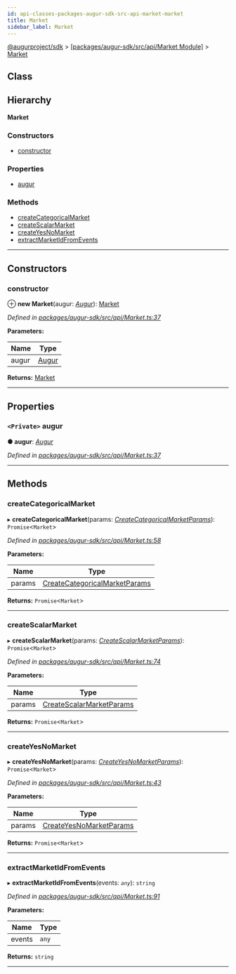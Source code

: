 ```yaml
---
id: api-classes-packages-augur-sdk-src-api-market-market
title: Market
sidebar_label: Market
---
```


[@augurproject/sdk](api-readme.md) > [[packages/augur-sdk/src/api/Market Module]](api-modules-packages-augur-sdk-src-api-market-module.md) > [Market](api-classes-packages-augur-sdk-src-api-market-market.md)

## Class

## Hierarchy

**Market**

### Constructors

* [constructor](api-classes-packages-augur-sdk-src-api-market-market.md#constructor)

### Properties

* [augur](api-classes-packages-augur-sdk-src-api-market-market.md#augur)

### Methods

* [createCategoricalMarket](api-classes-packages-augur-sdk-src-api-market-market.md#createcategoricalmarket)
* [createScalarMarket](api-classes-packages-augur-sdk-src-api-market-market.md#createscalarmarket)
* [createYesNoMarket](api-classes-packages-augur-sdk-src-api-market-market.md#createyesnomarket)
* [extractMarketIdFromEvents](api-classes-packages-augur-sdk-src-api-market-market.md#extractmarketidfromevents)

---

## Constructors

<a id="constructor"></a>

###  constructor

⊕ **new Market**(augur: *[Augur](api-classes-packages-augur-sdk-src-augur-augur.md)*): [Market](api-classes-packages-augur-sdk-src-api-market-market.md)

*Defined in [packages/augur-sdk/src/api/Market.ts:37](https://github.com/AugurProject/augur/blob/27cf7214d2/packages/augur-sdk/src/api/Market.ts#L37)*

**Parameters:**

| Name | Type |
| ------ | ------ |
| augur | [Augur](api-classes-packages-augur-sdk-src-augur-augur.md) |

**Returns:** [Market](api-classes-packages-augur-sdk-src-api-market-market.md)

___

## Properties

<a id="augur"></a>

### `<Private>` augur

**● augur**: *[Augur](api-classes-packages-augur-sdk-src-augur-augur.md)*

*Defined in [packages/augur-sdk/src/api/Market.ts:37](https://github.com/AugurProject/augur/blob/27cf7214d2/packages/augur-sdk/src/api/Market.ts#L37)*

___

## Methods

<a id="createcategoricalmarket"></a>

###  createCategoricalMarket

▸ **createCategoricalMarket**(params: *[CreateCategoricalMarketParams](api-interfaces-packages-augur-sdk-src-api-market-createcategoricalmarketparams.md)*): `Promise`<`Market`>

*Defined in [packages/augur-sdk/src/api/Market.ts:58](https://github.com/AugurProject/augur/blob/27cf7214d2/packages/augur-sdk/src/api/Market.ts#L58)*

**Parameters:**

| Name | Type |
| ------ | ------ |
| params | [CreateCategoricalMarketParams](api-interfaces-packages-augur-sdk-src-api-market-createcategoricalmarketparams.md) |

**Returns:** `Promise`<`Market`>

___
<a id="createscalarmarket"></a>

###  createScalarMarket

▸ **createScalarMarket**(params: *[CreateScalarMarketParams](api-interfaces-packages-augur-sdk-src-api-market-createscalarmarketparams.md)*): `Promise`<`Market`>

*Defined in [packages/augur-sdk/src/api/Market.ts:74](https://github.com/AugurProject/augur/blob/27cf7214d2/packages/augur-sdk/src/api/Market.ts#L74)*

**Parameters:**

| Name | Type |
| ------ | ------ |
| params | [CreateScalarMarketParams](api-interfaces-packages-augur-sdk-src-api-market-createscalarmarketparams.md) |

**Returns:** `Promise`<`Market`>

___
<a id="createyesnomarket"></a>

###  createYesNoMarket

▸ **createYesNoMarket**(params: *[CreateYesNoMarketParams](api-interfaces-packages-augur-sdk-src-api-market-createyesnomarketparams.md)*): `Promise`<`Market`>

*Defined in [packages/augur-sdk/src/api/Market.ts:43](https://github.com/AugurProject/augur/blob/27cf7214d2/packages/augur-sdk/src/api/Market.ts#L43)*

**Parameters:**

| Name | Type |
| ------ | ------ |
| params | [CreateYesNoMarketParams](api-interfaces-packages-augur-sdk-src-api-market-createyesnomarketparams.md) |

**Returns:** `Promise`<`Market`>

___
<a id="extractmarketidfromevents"></a>

###  extractMarketIdFromEvents

▸ **extractMarketIdFromEvents**(events: *`any`*): `string`

*Defined in [packages/augur-sdk/src/api/Market.ts:91](https://github.com/AugurProject/augur/blob/27cf7214d2/packages/augur-sdk/src/api/Market.ts#L91)*

**Parameters:**

| Name | Type |
| ------ | ------ |
| events | `any` |

**Returns:** `string`

___

